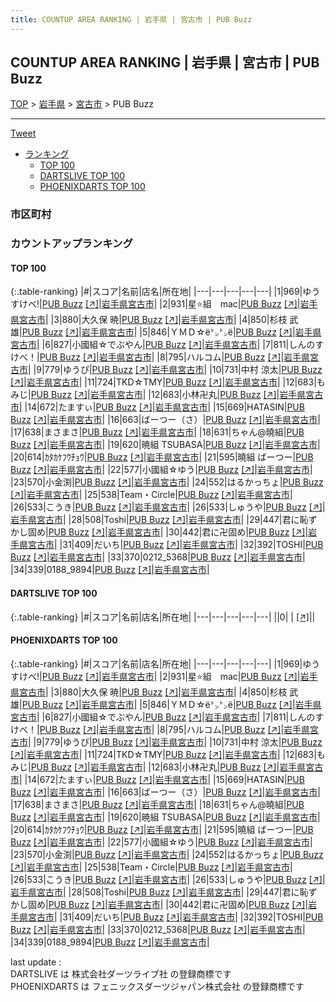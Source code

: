 ```yaml
---
title: COUNTUP AREA RANKING | 岩手県 | 宮古市 | PUB Buzz
---
```

## COUNTUP AREA RANKING | 岩手県 | 宮古市 | PUB Buzz

[TOP](/darts/rank/) > [岩手県](/darts/rank/岩手県/) > [宮古市](/darts/rank/岩手県/宮古市/) > PUB Buzz

___

<a href="https://twitter.com/share?ref_src=twsrc%5Etfw" data-text="COUNTUP AREA RANKING | 岩手県宮古市PUB Buzz" class="twitter-share-button" data-hashtags="DARTSLIVE,PHOENIXDARTS,darts,ダーツ" data-show-count="false">Tweet</a>

* [ランキング](#カウントアップランキング)
    * [TOP 100](#top-100)
    * [DARTSLIVE TOP 100](#dartslive-top-100)
    * [PHOENIXDARTS TOP 100](#phoenixdarts-top-100)

### 市区町村

<ul>

</ul>

### カウントアップランキング

#### TOP 100



{:.table-ranking}
|#|スコア|名前|店名|所在地|
|---|---|---|---|---|
|1|969|<span class="rank-name-pd">ゆうすけべ!</span>|<a href="/darts/rank/shops/91182.html">PUB Buzz</a> <a href="https://vs.phoenixdarts.com/jp/shop/shopDetailInfo/s_91182?s_seq=91182">[↗]</a>|<a href="/darts/rank/岩手県/宮古市">岩手県宮古市</a>|
|2|931|<span class="rank-name-pd">星⭐組　mac</span>|<a href="/darts/rank/shops/91182.html">PUB Buzz</a> <a href="https://vs.phoenixdarts.com/jp/shop/shopDetailInfo/s_91182?s_seq=91182">[↗]</a>|<a href="/darts/rank/岩手県/宮古市">岩手県宮古市</a>|
|3|880|<span class="rank-name-pd">大久保 暁</span>|<a href="/darts/rank/shops/91182.html">PUB Buzz</a> <a href="https://vs.phoenixdarts.com/jp/shop/shopDetailInfo/s_91182?s_seq=91182">[↗]</a>|<a href="/darts/rank/岩手県/宮古市">岩手県宮古市</a>|
|4|850|<span class="rank-name-pd"><span class="pro-icon-pd"></span>杉枝 武雄</span>|<a href="/darts/rank/shops/91182.html">PUB Buzz</a> <a href="https://vs.phoenixdarts.com/jp/shop/shopDetailInfo/s_91182?s_seq=91182">[↗]</a>|<a href="/darts/rank/岩手県/宮古市">岩手県宮古市</a>|
|5|846|<span class="rank-name-pd">ＹＭＤ☆ё㌧㌧ё</span>|<a href="/darts/rank/shops/91182.html">PUB Buzz</a> <a href="https://vs.phoenixdarts.com/jp/shop/shopDetailInfo/s_91182?s_seq=91182">[↗]</a>|<a href="/darts/rank/岩手県/宮古市">岩手県宮古市</a>|
|6|827|<span class="rank-name-pd">小國組☆でぶやん</span>|<a href="/darts/rank/shops/91182.html">PUB Buzz</a> <a href="https://vs.phoenixdarts.com/jp/shop/shopDetailInfo/s_91182?s_seq=91182">[↗]</a>|<a href="/darts/rank/岩手県/宮古市">岩手県宮古市</a>|
|7|811|<span class="rank-name-pd">しんのすけべ！</span>|<a href="/darts/rank/shops/91182.html">PUB Buzz</a> <a href="https://vs.phoenixdarts.com/jp/shop/shopDetailInfo/s_91182?s_seq=91182">[↗]</a>|<a href="/darts/rank/岩手県/宮古市">岩手県宮古市</a>|
|8|795|<span class="rank-name-pd">ハルコム</span>|<a href="/darts/rank/shops/91182.html">PUB Buzz</a> <a href="https://vs.phoenixdarts.com/jp/shop/shopDetailInfo/s_91182?s_seq=91182">[↗]</a>|<a href="/darts/rank/岩手県/宮古市">岩手県宮古市</a>|
|9|779|<span class="rank-name-pd">ゆうぴ</span>|<a href="/darts/rank/shops/91182.html">PUB Buzz</a> <a href="https://vs.phoenixdarts.com/jp/shop/shopDetailInfo/s_91182?s_seq=91182">[↗]</a>|<a href="/darts/rank/岩手県/宮古市">岩手県宮古市</a>|
|10|731|<span class="rank-name-pd">中村 涼太</span>|<a href="/darts/rank/shops/91182.html">PUB Buzz</a> <a href="https://vs.phoenixdarts.com/jp/shop/shopDetailInfo/s_91182?s_seq=91182">[↗]</a>|<a href="/darts/rank/岩手県/宮古市">岩手県宮古市</a>|
|11|724|<span class="rank-name-pd">TKD☆TMY</span>|<a href="/darts/rank/shops/91182.html">PUB Buzz</a> <a href="https://vs.phoenixdarts.com/jp/shop/shopDetailInfo/s_91182?s_seq=91182">[↗]</a>|<a href="/darts/rank/岩手県/宮古市">岩手県宮古市</a>|
|12|683|<span class="rank-name-pd">もみじ</span>|<a href="/darts/rank/shops/91182.html">PUB Buzz</a> <a href="https://vs.phoenixdarts.com/jp/shop/shopDetailInfo/s_91182?s_seq=91182">[↗]</a>|<a href="/darts/rank/岩手県/宮古市">岩手県宮古市</a>|
|12|683|<span class="rank-name-pd">小林卍丸</span>|<a href="/darts/rank/shops/91182.html">PUB Buzz</a> <a href="https://vs.phoenixdarts.com/jp/shop/shopDetailInfo/s_91182?s_seq=91182">[↗]</a>|<a href="/darts/rank/岩手県/宮古市">岩手県宮古市</a>|
|14|672|<span class="rank-name-pd">たますぃ</span>|<a href="/darts/rank/shops/91182.html">PUB Buzz</a> <a href="https://vs.phoenixdarts.com/jp/shop/shopDetailInfo/s_91182?s_seq=91182">[↗]</a>|<a href="/darts/rank/岩手県/宮古市">岩手県宮古市</a>|
|15|669|<span class="rank-name-pd">HATASIN</span>|<a href="/darts/rank/shops/91182.html">PUB Buzz</a> <a href="https://vs.phoenixdarts.com/jp/shop/shopDetailInfo/s_91182?s_seq=91182">[↗]</a>|<a href="/darts/rank/岩手県/宮古市">岩手県宮古市</a>|
|16|663|<span class="rank-name-pd">ばーつー（さ）</span>|<a href="/darts/rank/shops/91182.html">PUB Buzz</a> <a href="https://vs.phoenixdarts.com/jp/shop/shopDetailInfo/s_91182?s_seq=91182">[↗]</a>|<a href="/darts/rank/岩手県/宮古市">岩手県宮古市</a>|
|17|638|<span class="rank-name-pd">まさまさ</span>|<a href="/darts/rank/shops/91182.html">PUB Buzz</a> <a href="https://vs.phoenixdarts.com/jp/shop/shopDetailInfo/s_91182?s_seq=91182">[↗]</a>|<a href="/darts/rank/岩手県/宮古市">岩手県宮古市</a>|
|18|631|<span class="rank-name-pd">ちゃん@曉組</span>|<a href="/darts/rank/shops/91182.html">PUB Buzz</a> <a href="https://vs.phoenixdarts.com/jp/shop/shopDetailInfo/s_91182?s_seq=91182">[↗]</a>|<a href="/darts/rank/岩手県/宮古市">岩手県宮古市</a>|
|19|620|<span class="rank-name-pd">暁組 TSUBASA</span>|<a href="/darts/rank/shops/91182.html">PUB Buzz</a> <a href="https://vs.phoenixdarts.com/jp/shop/shopDetailInfo/s_91182?s_seq=91182">[↗]</a>|<a href="/darts/rank/岩手県/宮古市">岩手県宮古市</a>|
|20|614|<span class="rank-name-pd">ｶﾀｶｹﾌｳﾁｮｳ</span>|<a href="/darts/rank/shops/91182.html">PUB Buzz</a> <a href="https://vs.phoenixdarts.com/jp/shop/shopDetailInfo/s_91182?s_seq=91182">[↗]</a>|<a href="/darts/rank/岩手県/宮古市">岩手県宮古市</a>|
|21|595|<span class="rank-name-pd">曉組 ばーつー</span>|<a href="/darts/rank/shops/91182.html">PUB Buzz</a> <a href="https://vs.phoenixdarts.com/jp/shop/shopDetailInfo/s_91182?s_seq=91182">[↗]</a>|<a href="/darts/rank/岩手県/宮古市">岩手県宮古市</a>|
|22|577|<span class="rank-name-pd">小國組☆ゆう</span>|<a href="/darts/rank/shops/91182.html">PUB Buzz</a> <a href="https://vs.phoenixdarts.com/jp/shop/shopDetailInfo/s_91182?s_seq=91182">[↗]</a>|<a href="/darts/rank/岩手県/宮古市">岩手県宮古市</a>|
|23|570|<span class="rank-name-pd">小金渕</span>|<a href="/darts/rank/shops/91182.html">PUB Buzz</a> <a href="https://vs.phoenixdarts.com/jp/shop/shopDetailInfo/s_91182?s_seq=91182">[↗]</a>|<a href="/darts/rank/岩手県/宮古市">岩手県宮古市</a>|
|24|552|<span class="rank-name-pd">はるかっちょ</span>|<a href="/darts/rank/shops/91182.html">PUB Buzz</a> <a href="https://vs.phoenixdarts.com/jp/shop/shopDetailInfo/s_91182?s_seq=91182">[↗]</a>|<a href="/darts/rank/岩手県/宮古市">岩手県宮古市</a>|
|25|538|<span class="rank-name-pd">Team・Circle</span>|<a href="/darts/rank/shops/91182.html">PUB Buzz</a> <a href="https://vs.phoenixdarts.com/jp/shop/shopDetailInfo/s_91182?s_seq=91182">[↗]</a>|<a href="/darts/rank/岩手県/宮古市">岩手県宮古市</a>|
|26|533|<span class="rank-name-pd">こうき</span>|<a href="/darts/rank/shops/91182.html">PUB Buzz</a> <a href="https://vs.phoenixdarts.com/jp/shop/shopDetailInfo/s_91182?s_seq=91182">[↗]</a>|<a href="/darts/rank/岩手県/宮古市">岩手県宮古市</a>|
|26|533|<span class="rank-name-pd">しゅうや</span>|<a href="/darts/rank/shops/91182.html">PUB Buzz</a> <a href="https://vs.phoenixdarts.com/jp/shop/shopDetailInfo/s_91182?s_seq=91182">[↗]</a>|<a href="/darts/rank/岩手県/宮古市">岩手県宮古市</a>|
|28|508|<span class="rank-name-pd">Toshi</span>|<a href="/darts/rank/shops/91182.html">PUB Buzz</a> <a href="https://vs.phoenixdarts.com/jp/shop/shopDetailInfo/s_91182?s_seq=91182">[↗]</a>|<a href="/darts/rank/岩手県/宮古市">岩手県宮古市</a>|
|29|447|<span class="rank-name-pd">君に恥ずかし固め</span>|<a href="/darts/rank/shops/91182.html">PUB Buzz</a> <a href="https://vs.phoenixdarts.com/jp/shop/shopDetailInfo/s_91182?s_seq=91182">[↗]</a>|<a href="/darts/rank/岩手県/宮古市">岩手県宮古市</a>|
|30|442|<span class="rank-name-pd">君に卍固め</span>|<a href="/darts/rank/shops/91182.html">PUB Buzz</a> <a href="https://vs.phoenixdarts.com/jp/shop/shopDetailInfo/s_91182?s_seq=91182">[↗]</a>|<a href="/darts/rank/岩手県/宮古市">岩手県宮古市</a>|
|31|409|<span class="rank-name-pd">だいち</span>|<a href="/darts/rank/shops/91182.html">PUB Buzz</a> <a href="https://vs.phoenixdarts.com/jp/shop/shopDetailInfo/s_91182?s_seq=91182">[↗]</a>|<a href="/darts/rank/岩手県/宮古市">岩手県宮古市</a>|
|32|392|<span class="rank-name-pd">TOSHI</span>|<a href="/darts/rank/shops/91182.html">PUB Buzz</a> <a href="https://vs.phoenixdarts.com/jp/shop/shopDetailInfo/s_91182?s_seq=91182">[↗]</a>|<a href="/darts/rank/岩手県/宮古市">岩手県宮古市</a>|
|33|370|<span class="rank-name-pd">0212_5368</span>|<a href="/darts/rank/shops/91182.html">PUB Buzz</a> <a href="https://vs.phoenixdarts.com/jp/shop/shopDetailInfo/s_91182?s_seq=91182">[↗]</a>|<a href="/darts/rank/岩手県/宮古市">岩手県宮古市</a>|
|34|339|<span class="rank-name-pd">0188_9894</span>|<a href="/darts/rank/shops/91182.html">PUB Buzz</a> <a href="https://vs.phoenixdarts.com/jp/shop/shopDetailInfo/s_91182?s_seq=91182">[↗]</a>|<a href="/darts/rank/岩手県/宮古市">岩手県宮古市</a>|


#### DARTSLIVE TOP 100



{:.table-ranking}
|#|スコア|名前|店名|所在地|
|---|---|---|---|---|
||0|<span class="rank-name-dl"> </span>|<a href="/darts/rank/shops/.html"></a> <a href="">[↗]</a>|<a href="/darts/rank//"></a>|


#### PHOENIXDARTS TOP 100



{:.table-ranking}
|#|スコア|名前|店名|所在地|
|---|---|---|---|---|
|1|969|<span class="rank-name-pd">ゆうすけべ!</span>|<a href="/darts/rank/shops/91182.html">PUB Buzz</a> <a href="https://vs.phoenixdarts.com/jp/shop/shopDetailInfo/s_91182?s_seq=91182">[↗]</a>|<a href="/darts/rank/岩手県/宮古市">岩手県宮古市</a>|
|2|931|<span class="rank-name-pd">星⭐組　mac</span>|<a href="/darts/rank/shops/91182.html">PUB Buzz</a> <a href="https://vs.phoenixdarts.com/jp/shop/shopDetailInfo/s_91182?s_seq=91182">[↗]</a>|<a href="/darts/rank/岩手県/宮古市">岩手県宮古市</a>|
|3|880|<span class="rank-name-pd">大久保 暁</span>|<a href="/darts/rank/shops/91182.html">PUB Buzz</a> <a href="https://vs.phoenixdarts.com/jp/shop/shopDetailInfo/s_91182?s_seq=91182">[↗]</a>|<a href="/darts/rank/岩手県/宮古市">岩手県宮古市</a>|
|4|850|<span class="rank-name-pd"><span class="pro-icon-pd"></span>杉枝 武雄</span>|<a href="/darts/rank/shops/91182.html">PUB Buzz</a> <a href="https://vs.phoenixdarts.com/jp/shop/shopDetailInfo/s_91182?s_seq=91182">[↗]</a>|<a href="/darts/rank/岩手県/宮古市">岩手県宮古市</a>|
|5|846|<span class="rank-name-pd">ＹＭＤ☆ё㌧㌧ё</span>|<a href="/darts/rank/shops/91182.html">PUB Buzz</a> <a href="https://vs.phoenixdarts.com/jp/shop/shopDetailInfo/s_91182?s_seq=91182">[↗]</a>|<a href="/darts/rank/岩手県/宮古市">岩手県宮古市</a>|
|6|827|<span class="rank-name-pd">小國組☆でぶやん</span>|<a href="/darts/rank/shops/91182.html">PUB Buzz</a> <a href="https://vs.phoenixdarts.com/jp/shop/shopDetailInfo/s_91182?s_seq=91182">[↗]</a>|<a href="/darts/rank/岩手県/宮古市">岩手県宮古市</a>|
|7|811|<span class="rank-name-pd">しんのすけべ！</span>|<a href="/darts/rank/shops/91182.html">PUB Buzz</a> <a href="https://vs.phoenixdarts.com/jp/shop/shopDetailInfo/s_91182?s_seq=91182">[↗]</a>|<a href="/darts/rank/岩手県/宮古市">岩手県宮古市</a>|
|8|795|<span class="rank-name-pd">ハルコム</span>|<a href="/darts/rank/shops/91182.html">PUB Buzz</a> <a href="https://vs.phoenixdarts.com/jp/shop/shopDetailInfo/s_91182?s_seq=91182">[↗]</a>|<a href="/darts/rank/岩手県/宮古市">岩手県宮古市</a>|
|9|779|<span class="rank-name-pd">ゆうぴ</span>|<a href="/darts/rank/shops/91182.html">PUB Buzz</a> <a href="https://vs.phoenixdarts.com/jp/shop/shopDetailInfo/s_91182?s_seq=91182">[↗]</a>|<a href="/darts/rank/岩手県/宮古市">岩手県宮古市</a>|
|10|731|<span class="rank-name-pd">中村 涼太</span>|<a href="/darts/rank/shops/91182.html">PUB Buzz</a> <a href="https://vs.phoenixdarts.com/jp/shop/shopDetailInfo/s_91182?s_seq=91182">[↗]</a>|<a href="/darts/rank/岩手県/宮古市">岩手県宮古市</a>|
|11|724|<span class="rank-name-pd">TKD☆TMY</span>|<a href="/darts/rank/shops/91182.html">PUB Buzz</a> <a href="https://vs.phoenixdarts.com/jp/shop/shopDetailInfo/s_91182?s_seq=91182">[↗]</a>|<a href="/darts/rank/岩手県/宮古市">岩手県宮古市</a>|
|12|683|<span class="rank-name-pd">もみじ</span>|<a href="/darts/rank/shops/91182.html">PUB Buzz</a> <a href="https://vs.phoenixdarts.com/jp/shop/shopDetailInfo/s_91182?s_seq=91182">[↗]</a>|<a href="/darts/rank/岩手県/宮古市">岩手県宮古市</a>|
|12|683|<span class="rank-name-pd">小林卍丸</span>|<a href="/darts/rank/shops/91182.html">PUB Buzz</a> <a href="https://vs.phoenixdarts.com/jp/shop/shopDetailInfo/s_91182?s_seq=91182">[↗]</a>|<a href="/darts/rank/岩手県/宮古市">岩手県宮古市</a>|
|14|672|<span class="rank-name-pd">たますぃ</span>|<a href="/darts/rank/shops/91182.html">PUB Buzz</a> <a href="https://vs.phoenixdarts.com/jp/shop/shopDetailInfo/s_91182?s_seq=91182">[↗]</a>|<a href="/darts/rank/岩手県/宮古市">岩手県宮古市</a>|
|15|669|<span class="rank-name-pd">HATASIN</span>|<a href="/darts/rank/shops/91182.html">PUB Buzz</a> <a href="https://vs.phoenixdarts.com/jp/shop/shopDetailInfo/s_91182?s_seq=91182">[↗]</a>|<a href="/darts/rank/岩手県/宮古市">岩手県宮古市</a>|
|16|663|<span class="rank-name-pd">ばーつー（さ）</span>|<a href="/darts/rank/shops/91182.html">PUB Buzz</a> <a href="https://vs.phoenixdarts.com/jp/shop/shopDetailInfo/s_91182?s_seq=91182">[↗]</a>|<a href="/darts/rank/岩手県/宮古市">岩手県宮古市</a>|
|17|638|<span class="rank-name-pd">まさまさ</span>|<a href="/darts/rank/shops/91182.html">PUB Buzz</a> <a href="https://vs.phoenixdarts.com/jp/shop/shopDetailInfo/s_91182?s_seq=91182">[↗]</a>|<a href="/darts/rank/岩手県/宮古市">岩手県宮古市</a>|
|18|631|<span class="rank-name-pd">ちゃん@曉組</span>|<a href="/darts/rank/shops/91182.html">PUB Buzz</a> <a href="https://vs.phoenixdarts.com/jp/shop/shopDetailInfo/s_91182?s_seq=91182">[↗]</a>|<a href="/darts/rank/岩手県/宮古市">岩手県宮古市</a>|
|19|620|<span class="rank-name-pd">暁組 TSUBASA</span>|<a href="/darts/rank/shops/91182.html">PUB Buzz</a> <a href="https://vs.phoenixdarts.com/jp/shop/shopDetailInfo/s_91182?s_seq=91182">[↗]</a>|<a href="/darts/rank/岩手県/宮古市">岩手県宮古市</a>|
|20|614|<span class="rank-name-pd">ｶﾀｶｹﾌｳﾁｮｳ</span>|<a href="/darts/rank/shops/91182.html">PUB Buzz</a> <a href="https://vs.phoenixdarts.com/jp/shop/shopDetailInfo/s_91182?s_seq=91182">[↗]</a>|<a href="/darts/rank/岩手県/宮古市">岩手県宮古市</a>|
|21|595|<span class="rank-name-pd">曉組 ばーつー</span>|<a href="/darts/rank/shops/91182.html">PUB Buzz</a> <a href="https://vs.phoenixdarts.com/jp/shop/shopDetailInfo/s_91182?s_seq=91182">[↗]</a>|<a href="/darts/rank/岩手県/宮古市">岩手県宮古市</a>|
|22|577|<span class="rank-name-pd">小國組☆ゆう</span>|<a href="/darts/rank/shops/91182.html">PUB Buzz</a> <a href="https://vs.phoenixdarts.com/jp/shop/shopDetailInfo/s_91182?s_seq=91182">[↗]</a>|<a href="/darts/rank/岩手県/宮古市">岩手県宮古市</a>|
|23|570|<span class="rank-name-pd">小金渕</span>|<a href="/darts/rank/shops/91182.html">PUB Buzz</a> <a href="https://vs.phoenixdarts.com/jp/shop/shopDetailInfo/s_91182?s_seq=91182">[↗]</a>|<a href="/darts/rank/岩手県/宮古市">岩手県宮古市</a>|
|24|552|<span class="rank-name-pd">はるかっちょ</span>|<a href="/darts/rank/shops/91182.html">PUB Buzz</a> <a href="https://vs.phoenixdarts.com/jp/shop/shopDetailInfo/s_91182?s_seq=91182">[↗]</a>|<a href="/darts/rank/岩手県/宮古市">岩手県宮古市</a>|
|25|538|<span class="rank-name-pd">Team・Circle</span>|<a href="/darts/rank/shops/91182.html">PUB Buzz</a> <a href="https://vs.phoenixdarts.com/jp/shop/shopDetailInfo/s_91182?s_seq=91182">[↗]</a>|<a href="/darts/rank/岩手県/宮古市">岩手県宮古市</a>|
|26|533|<span class="rank-name-pd">こうき</span>|<a href="/darts/rank/shops/91182.html">PUB Buzz</a> <a href="https://vs.phoenixdarts.com/jp/shop/shopDetailInfo/s_91182?s_seq=91182">[↗]</a>|<a href="/darts/rank/岩手県/宮古市">岩手県宮古市</a>|
|26|533|<span class="rank-name-pd">しゅうや</span>|<a href="/darts/rank/shops/91182.html">PUB Buzz</a> <a href="https://vs.phoenixdarts.com/jp/shop/shopDetailInfo/s_91182?s_seq=91182">[↗]</a>|<a href="/darts/rank/岩手県/宮古市">岩手県宮古市</a>|
|28|508|<span class="rank-name-pd">Toshi</span>|<a href="/darts/rank/shops/91182.html">PUB Buzz</a> <a href="https://vs.phoenixdarts.com/jp/shop/shopDetailInfo/s_91182?s_seq=91182">[↗]</a>|<a href="/darts/rank/岩手県/宮古市">岩手県宮古市</a>|
|29|447|<span class="rank-name-pd">君に恥ずかし固め</span>|<a href="/darts/rank/shops/91182.html">PUB Buzz</a> <a href="https://vs.phoenixdarts.com/jp/shop/shopDetailInfo/s_91182?s_seq=91182">[↗]</a>|<a href="/darts/rank/岩手県/宮古市">岩手県宮古市</a>|
|30|442|<span class="rank-name-pd">君に卍固め</span>|<a href="/darts/rank/shops/91182.html">PUB Buzz</a> <a href="https://vs.phoenixdarts.com/jp/shop/shopDetailInfo/s_91182?s_seq=91182">[↗]</a>|<a href="/darts/rank/岩手県/宮古市">岩手県宮古市</a>|
|31|409|<span class="rank-name-pd">だいち</span>|<a href="/darts/rank/shops/91182.html">PUB Buzz</a> <a href="https://vs.phoenixdarts.com/jp/shop/shopDetailInfo/s_91182?s_seq=91182">[↗]</a>|<a href="/darts/rank/岩手県/宮古市">岩手県宮古市</a>|
|32|392|<span class="rank-name-pd">TOSHI</span>|<a href="/darts/rank/shops/91182.html">PUB Buzz</a> <a href="https://vs.phoenixdarts.com/jp/shop/shopDetailInfo/s_91182?s_seq=91182">[↗]</a>|<a href="/darts/rank/岩手県/宮古市">岩手県宮古市</a>|
|33|370|<span class="rank-name-pd">0212_5368</span>|<a href="/darts/rank/shops/91182.html">PUB Buzz</a> <a href="https://vs.phoenixdarts.com/jp/shop/shopDetailInfo/s_91182?s_seq=91182">[↗]</a>|<a href="/darts/rank/岩手県/宮古市">岩手県宮古市</a>|
|34|339|<span class="rank-name-pd">0188_9894</span>|<a href="/darts/rank/shops/91182.html">PUB Buzz</a> <a href="https://vs.phoenixdarts.com/jp/shop/shopDetailInfo/s_91182?s_seq=91182">[↗]</a>|<a href="/darts/rank/岩手県/宮古市">岩手県宮古市</a>|


<div class="footer border-top border-gray-light mt-5 pt-3 text-right text-gray">
    last update : <span style="font-weight: italic" id="foot_last_modified"></span><br />
    DARTSLIVE は 株式会社ダーツライブ社 の登録商標です<br />
    PHOENIXDARTS は フェニックスダーツジャパン株式会社 の登録商標です<br />
</div>

<script src="https://cdnjs.cloudflare.com/ajax/libs/jquery.tablesorter/2.31.3/js/jquery.tablesorter.min.js" integrity="sha512-qzgd5cYSZcosqpzpn7zF2ZId8f/8CHmFKZ8j7mU4OUXTNRd5g+ZHBPsgKEwoqxCtdQvExE5LprwwPAgoicguNg==" crossorigin="anonymous" referrerpolicy="no-referrer"></script>
<link rel="stylesheet" href="https://cdnjs.cloudflare.com/ajax/libs/jquery.tablesorter/2.31.3/css/theme.default.min.css" integrity="sha512-wghhOJkjQX0Lh3NSWvNKeZ0ZpNn+SPVXX1Qyc9OCaogADktxrBiBdKGDoqVUOyhStvMBmJQ8ZdMHiR3wuEq8+w==" crossorigin="anonymous" referrerpolicy="no-referrer" />
<script>
$(function() {
    $(".table-ranking").tablesorter({sortList:[[0, 0]]});
    $("#foot_last_modified").text(formatDate(new Date(document.lastModified), 'yyyy-MM-dd HH:mm:ss'));
});
</script>

<script async src="https://platform.twitter.com/widgets.js" charset="utf-8"></script>